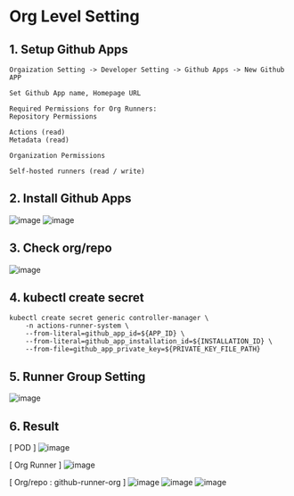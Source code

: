 # Org Level Setting

## 1. Setup Github Apps
```
Orgaization Setting -> Developer Setting -> Github Apps -> New Github APP
```

```
Set Github App name, Homepage URL

Required Permissions for Org Runners:
Repository Permissions

Actions (read)
Metadata (read)

Organization Permissions

Self-hosted runners (read / write)
```

## 2. Install Github Apps

![image](https://user-images.githubusercontent.com/50174803/172144149-5fd5c987-a2db-4b8e-a4a2-368bbc0c1441.png)
![image](https://user-images.githubusercontent.com/50174803/172144246-d78c7796-738c-435a-90e7-e7d0979d6147.png)

## 3. Check org/repo
![image](https://user-images.githubusercontent.com/50174803/172144325-c84f115c-ed27-42f4-8c63-bd7253009b85.png)

## 4. kubectl create secret
```
kubectl create secret generic controller-manager \
    -n actions-runner-system \
    --from-literal=github_app_id=${APP_ID} \
    --from-literal=github_app_installation_id=${INSTALLATION_ID} \
    --from-file=github_app_private_key=${PRIVATE_KEY_FILE_PATH}
```

## 5. Runner Group Setting
![image](https://user-images.githubusercontent.com/50174803/172145562-07ce0735-14ad-4784-831e-31dc77f9f93c.png)


## 6. Result 

[ POD ] 
![image](https://user-images.githubusercontent.com/50174803/172144718-0b66d007-4429-42c0-bda6-03d42601aaa6.png)

[ Org Runner ]
![image](https://user-images.githubusercontent.com/50174803/172144824-99f14a22-87cf-46c6-ba9f-ad5f273b4d35.png)

[ Org/repo : github-runner-org ]
![image](https://user-images.githubusercontent.com/50174803/172145014-1385a12e-811e-49c4-a276-d647d5f27b9f.png)
![image](https://user-images.githubusercontent.com/50174803/172145132-54a33e3b-60f4-4fc9-87d7-2149051c6b2c.png)
![image](https://user-images.githubusercontent.com/50174803/172145170-e72ed01b-4e8a-41d1-a0be-9e5a25272d62.png)

